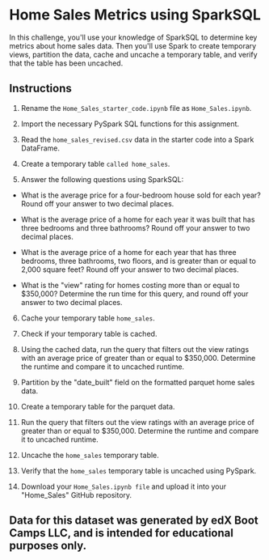 

<div id="bootcamp"><img style="display: none;" src="https://static.bc-edx.com/data/dl-1-2/m22/lms/img/banner.jpg" alt="lesson banner" />

# Home Sales Metrics using SparkSQL
In this challenge, you'll use your knowledge of SparkSQL to determine key metrics about home sales data. Then you'll use Spark to create temporary views, partition the data, cache and uncache a temporary table, and verify that the table has been uncached.

## Instructions
1. Rename the `Home_Sales_starter_code.ipynb` file as `Home_Sales.ipynb`.

2. Import the necessary PySpark SQL functions for this assignment.

3. Read the `home_sales_revised.csv` data in the starter code into a Spark DataFrame.

4. Create a temporary table `called home_sales`.

5. Answer the following questions using SparkSQL:

* What is the average price for a four-bedroom house sold for each year? Round off your answer to two decimal places.

* What is the average price of a home for each year it was built that has three bedrooms and three bathrooms? Round off your answer to two decimal places.

* What is the average price of a home for each year that has three bedrooms, three bathrooms, two floors, and is greater than or equal to 2,000 square feet? Round off your answer to two decimal places.

* What is the "view" rating for homes costing more than or equal to $350,000? Determine the run time for this query, and round off your answer to two decimal places.

6. Cache your temporary table `home_sales`.

7. Check if your temporary table is cached.

8. Using the cached data, run the query that filters out the view ratings with an average price of greater than or equal to $350,000. Determine the runtime and compare it to uncached runtime.

9. Partition by the "date_built" field on the formatted parquet home sales data.

10. Create a temporary table for the parquet data.

11. Run the query that filters out the view ratings with an average price of greater than or equal to $350,000. Determine the runtime and compare it to uncached runtime.

12. Uncache the `home_sales` temporary table.

13. Verify that the  `home_sales` temporary table is uncached using PySpark.

14. Download your  `Home_Sales.ipynb file` and upload it into your "Home_Sales" GitHub repository.

## Data for this dataset was generated by edX Boot Camps LLC, and is intended for educational purposes only.


